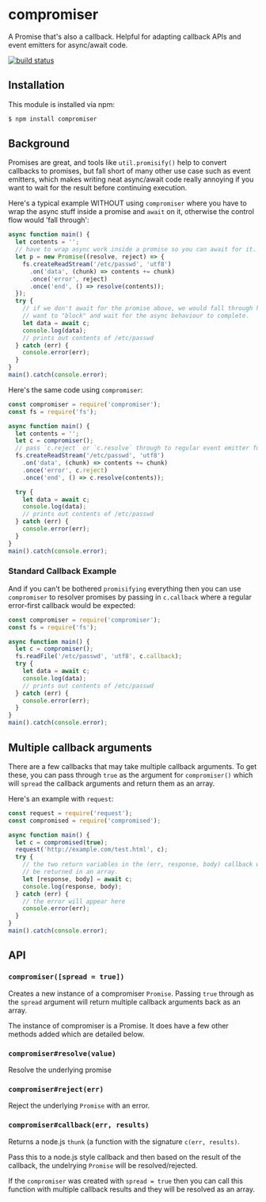 # compromiser

A Promise that's also a callback. Helpful for adapting callback APIs and event emitters for async/await code.

[![build status](https://secure.travis-ci.org/eugeneware/compromiser.png)](http://travis-ci.org/eugeneware/compromiser)

## Installation

This module is installed via npm:

``` bash
$ npm install compromiser
```

## Background

Promises are great, and tools like `util.promisify()` help to convert callbacks to promises,
but fall short of many other use case such as event emitters, which makes writing neat
async/await code really annoying if you want to wait for the result before continuing execution.

Here's a typical example WITHOUT using `compromiser` where you have to wrap the async stuff
inside a promise and `await` on it, otherwise the control flow would 'fall through':

``` js
async function main() {
  let contents = '';
  // have to wrap async work inside a promise so you can await for it.
  let p = new Promise((resolve, reject) => {
    fs.createReadStream('/etc/passwd', 'utf8')
      .on('data', (chunk) => contents += chunk)
      .once('error', reject)
      .once('end', () => resolve(contents));
  });
  try {
    // if we don't await for the promise above, we would fall through here when we
    // want to "block" and wait for the async behaviour to complete.
    let data = await c;
    console.log(data);
    // prints out contents of /etc/passwd
  } catch (err) {
    console.error(err);
  }
}
main().catch(console.error);
```

Here's the same code using `compromiser`:

``` js
const compromiser = require('compromiser');
const fs = require('fs');

async function main() {
  let contents = '';
  let c = compromiser();
  // pass `c.reject` or `c.resolve` through to regular event emitter functions
  fs.createReadStream('/etc/passwd', 'utf8')
    .on('data', (chunk) => contents += chunk)
    .once('error', c.reject)
    .once('end', () => c.resolve(contents));

  try {
    let data = await c;
    console.log(data);
    // prints out contents of /etc/passwd
  } catch (err) {
    console.error(err);
  }
}
main().catch(console.error);
```

### Standard Callback Example

And if you can't be bothered `promisifying` everything then you can use `compromiser` to
resolver promises by passing in `c.callback` where a regular error-first callback would be expected:

``` js
const compromiser = require('compromiser');
const fs = require('fs');

async function main() {
  let c = compromiser();
  fs.readFile('/etc/passwd', 'utf8', c.callback);
  try {
    let data = await c;
    console.log(data);
    // prints out contents of /etc/passwd
  } catch (err) {
    console.error(err);
  }
}
main().catch(console.error);
```

## Multiple callback arguments

There are a few callbacks that may take multiple callback arguments. To get these, you can pass
through `true` as the argument for `compromiser()` which will `spread` the callback arguments
and return them as an array.

Here's an example with `request`:

``` js
const request = require('request');
const compromised = require('compromised');

async function main() {
  let c = compromised(true);
  request('http://example.com/test.html', c);
  try {
    // the two return variables in the (err, response, body) callback will
    // be returned in an array.
    let [response, body] = await c;
    console.log(response, body);
  } catch (err) {
    // the error will appear here
    console.error(err);
  }
}
main().catch(console.error);

```

## API

### `compromiser([spread = true])`

Creates a new instance of a compromiser `Promise`. Passing `true` through as
the `spread` argument will return multiple callback arguments back as an array.

The instance of compromiser is a Promise. It does have a few other methods
added which are detailed below.

### `compromiser#resolve(value)`

Resolve the underlying promise

### `compromiser#reject(err)`

Reject the underlying `Promise` with an error.

### `compromiser#callback(err, results)`

Returns a node.js `thunk` (a function with the signature `c(err, results)`.

Pass this to a node.js style callback and then based on the result of the
callback, the undelrying `Promise` will be resolved/rejected.

If the `compromiser` was created with `spread = true` then you can call this
function with multiple callback results and they will be resolved as an array.
